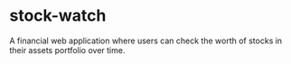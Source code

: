# stock-watch
A financial web application where users can check the worth of stocks in their assets portfolio over time.
